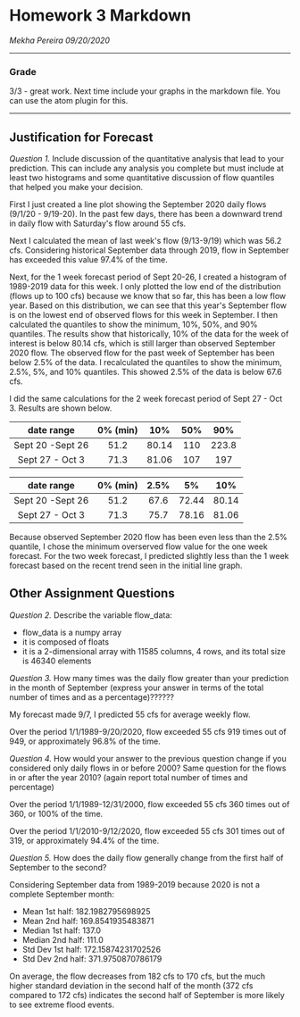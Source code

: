 # Homework 3 Markdown
*Mekha Pereira*
*09/20/2020*
___
### Grade
3/3 - great work. Next time include your graphs in the markdown file. You can use the atom plugin for this. 

---------
## Justification for Forecast

*Question 1.* Include discussion of the quantitative analysis that lead to your prediction. This can include any analysis you complete but must include at least two histograms and some quantitative discussion of flow quantiles that helped you make your decision.

First I just created a line plot showing the September 2020 daily flows (9/1/20 - 9/19-20). In the past few days, there has been a downward trend in daily flow with Saturday's flow around 55 cfs.

Next I calculated the mean of last week's flow (9/13-9/19) which was 56.2 cfs. Considering historical September data through 2019, flow in September has exceeded this value 97.4% of the time.

Next, for the 1 week forecast period of Sept 20-26, I created a histogram of 1989-2019 data for this week. I only plotted the low end of the distribution (flows up to 100 cfs) because we know that so far, this has been a low flow year. Based on this distribution, we can see that this year's September flow is on the lowest end of observed flows for this week in September. I then calculated the quantiles to show the minimum, 10%, 50%, and 90% quantiles. The results show that historically, 10% of the data for the week of interest is below 80.14 cfs, which is still larger than observed September 2020 flow. The observed flow for the past week of September has been below 2.5% of the data. I recalculated the quantiles to show the minimum, 2.5%, 5%, and 10% quantiles. This showed 2.5% of the data is below 67.6 cfs.

I did the same calculations for the 2 week forecast period of Sept 27 - Oct 3. Results are shown below.

|date range      |0% (min)|10%    |50%     |90%    |
|:--------------:|:------:|:-----:|:------:|:-----:|
|Sept 20 -Sept 26|51.2    |80.14  |110     |223.8  |
|Sept 27 - Oct 3 |71.3    |81.06  |107     |197    |

|date range      |0% (min)|2.5%   |5%      |10%    |
|:--------------:|:------:|:-----:|:------:|:-----:|
|Sept 20 -Sept 26|51.2    |67.6   |72.44   |80.14  |
|Sept 27 - Oct 3 |71.3    |75.7   |78.16   |81.06  |

Because observed September 2020 flow has been even less than the 2.5% quantile, I chose the minimum overserved flow value for the one week forecast. For the two week forecast, I predicted slightly less than the 1 week forecast based on the recent trend seen in the initial line graph.

## Other Assignment Questions

*Question 2.* Describe the variable flow_data:

* flow_data is a numpy array
* it is composed of floats
* it is a 2-dimensional array with 11585 columns, 4 rows, and its total size is 46340 elements

*Question 3.* How many times was the daily flow greater than your prediction in the month of September (express your answer in terms of the total number of times and as a percentage)??????

My forecast made 9/7, I predicted 55 cfs for average weekly flow.

Over the period 1/1/1989-9/20/2020, flow exceeded 55 cfs 919 times out of 949, or approximately 96.8% of the time.

*Question 4.* How would your answer to the previous question change if you considered only daily flows in or before 2000? Same question for the flows in or after the year 2010? (again report total number of times and percentage)

Over the period 1/1/1989-12/31/2000, flow exceeded 55 cfs 360 times out of 360, or 100% of the time.

Over the period 1/1/2010-9/12/2020, flow exceeded 55 cfs 301 times out of 319, or approximately 94.4% of the time.

*Question 5.* How does the daily flow generally change from the first half of September to the second?

Considering September data from 1989-2019 because 2020 is not a complete September month:

* Mean 1st half:  182.1982795698925
* Mean 2nd half:  169.8541935483871
* Median 1st half:  137.0
* Median 2nd half:  111.0
* Std Dev 1st half:  172.15874231702526
* Std Dev 2nd half:  371.9750870786179

On average, the flow decreases from 182 cfs to 170 cfs, but the much higher standard deviation in the second half of the month (372 cfs compared to 172 cfs) indicates the second half of September is more likely to see extreme flood events.
